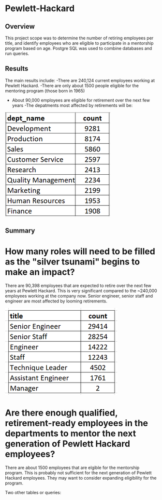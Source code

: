 # Pewlett-Hackard

## Overview

This project scope was to determine the number of retiring employees per title, and identify employees who are eligible to participate in a mentorship program based on age. Postgre SQL was used to combine databases and run queries. 

## Results

The main results include: 
-There are 240,124 current employees working at Pewlett Hackard.
-There are only about 1500 people eligible for the mentoring program (those born in 1965)
- About 90,000 employees are eligible for retirement over the next few years 
-The depatments most affected by retirements will be: 

![retirements](https://github.com/JaniceBgithub/Pewlett-Hackard/blob/main/Resources/Dept_retiree.png)



## Summary

# How many roles will need to be filled as the "silver tsunami" begins to make an impact?

There are 90,398 employees that are expected to retire over the next few years at Pewlett Hackard.  This is very significant compared to the ~240,000 employees working at the company now. Senior engineer, senior staff and engineer are most affected by looming retirements. 

![Retirees](https://github.com/JaniceBgithub/Pewlett-Hackard/blob/main/Resources/Retirees_title.png)


# Are there enough qualified, retirement-ready employees in the departments to mentor the next generation of Pewlett Hackard employees?

There are about 1500 employees that are elgible for the mentorship program.  This is probably not sufficient for the next generation of Pewlett Hackard employees. They may want to consider expanding eligibility for the program.


Two other tables or queries: 
